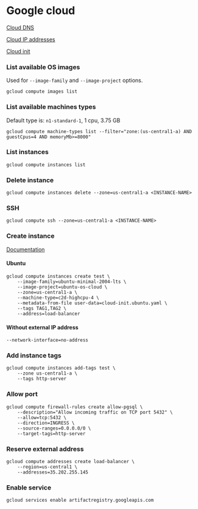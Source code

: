 # Google cloud

[Cloud DNS](https://cloud.google.com/compute/docs/internal-dns)

[Cloud IP addresses](https://cloud.google.com/compute/docs/ip-addresses)

[Cloud init](https://www.digitalocean.com/community/tutorials/an-introduction-to-cloud-config-scripting)

### List available OS images

Used for `--image-family` and `--image-project` options.

```shell
gcloud compute images list
```

### List available machines types

Default type is: `n1-standard-1`, 1 cpu, 3.75 GB

```shell
gcloud compute machine-types list --filter="zone:(us-central1-a) AND guestCpus=4 AND memoryMb>=8000"
```

### List instances

```shell
gcloud compute instances list
```

### Delete instance

```shell
gcloud compute instances delete --zone=us-central1-a <INSTANCE-NAME>
```

### SSH

```shell
gcloud compute ssh --zone=us-central1-a <INSTANCE-NAME>
```

### Create instance

[Documentation](https://cloud.google.com/container-optimized-os/docs/how-to/create-configure-instance#gcloud_1)

#### Ubuntu

```shell
gcloud compute instances create test \
    --image-family=ubuntu-minimal-2004-lts \
    --image-project=ubuntu-os-cloud \
    --zone=us-central1-a \
    --machine-type=c2d-highcpu-4 \
    --metadata-from-file user-data=cloud-init.ubuntu.yaml \
    --tags TAG1,TAG2 \
    --address=load-balancer
```

#### Without external IP address

```shell
--network-interface=no-address
```

### Add instance tags

```shell
gcloud compute instances add-tags test \
    --zone us-central1-a \
    --tags http-server
```

### Allow port

```shell
gcloud compute firewall-rules create allow-pgsql \
    --description="Allow incoming traffic on TCP port 5432" \
    --allow=tcp:5432 \
    --direction=INGRESS \
    --source-ranges=0.0.0.0/0 \
    --target-tags=http-server
```

### Reserve external address

```shell
gcloud compute addresses create load-balancer \
    --region=us-central1 \
    --addresses=35.202.255.145
```

### Enable service

```shell
gcloud services enable artifactregistry.googleapis.com
```
